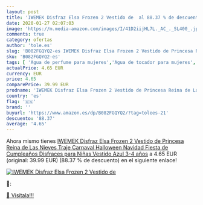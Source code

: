```yaml
---
layout: post
title: 'IWEMEK Disfraz Elsa Frozen 2 Vestido de  al 88.37 % de descuento'
date: 2020-01-27 02:07:03
image: 'https://m.media-amazon.com/images/I/41D2iijHL7L._AC_._SL400_.jpg'
comments: true
category: ofertas
author: 'tole.es'
slug: 'B082FGQYQ2-es IWEMEK Disfraz Elsa Frozen 2 Vestido de Princesa Reina de...'
sku: 'B082FGQYQ2-es'
tags: [ 'Agua de perfume para mujeres','Agua de tocador para mujeres','Almacenaje de adornos festivos','Almacenamiento y organización','Belleza','Fragancias para mujeres','Hogar y cocina','Juguetes','Juguetes electrónicos','Juguetes y juegos','Perfumes y fragancias','Productos para el cuidado de la piel','Sets y juegos para el cuidado de la piel','Videojuegos para niños','navidad', ]
actualPrice: 4.65 EUR
currency: EUR
price: 4.65
comparePrice: 39.99 EUR
prodname: 'IWEMEK Disfraz Elsa Frozen 2 Vestido de Princesa Reina de Las Nieves Traje Carnaval Halloween Navidad Fiesta de Cumpleaños Disfraces para Niñas Vestido Azul 3-4 años'
country: 'es'
flag: '🇪🇸'
brand: ''
buyurl: 'https://www.amazon.es/dp/B082FGQYQ2/?tag=tolees-21'
descuento: '88.37'
average: '4.65'
---
```


Ahora mismo tienes [IWEMEK Disfraz Elsa Frozen 2 Vestido de Princesa Reina de Las Nieves Traje Carnaval Halloween Navidad Fiesta de Cumpleaños Disfraces para Niñas Vestido Azul 3-4 años](https://www.amazon.es/dp/B082FGQYQ2/?tag=tolees-21) a 4.65 EUR (original: 39.99 EUR) (88.37 %  de descuento) en el siguiente enlace!

[![IWEMEK Disfraz Elsa Frozen 2 Vestido de ](https://m.media-amazon.com/images/I/41D2iijHL7L._AC_._SL400_.jpg)](https://www.amazon.es/dp/B082FGQYQ2/?tag=tolees-21)

🔎:


[🛒 Visítala!!!](https://www.amazon.es/dp/B082FGQYQ2/?tag=tolees-21)
